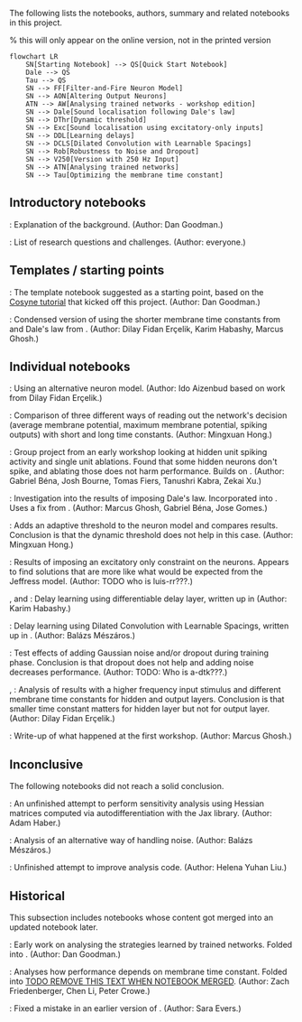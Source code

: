 The following lists the notebooks, authors, summary and related notebooks in this project.

% this will only appear on the online version, not in the printed version

```{mermaid}
flowchart LR
    SN[Starting Notebook] --> QS[Quick Start Notebook]
    Dale --> QS
    Tau --> QS
    SN --> FF[Filter-and-Fire Neuron Model]
    SN --> AON[Altering Output Neurons]
    ATN --> AW[Analysing trained networks - workshop edition]
    SN --> Dale[Sound localisation following Dale's law]
    SN --> DThr[Dynamic threshold]
    SN --> Exc[Sound localisation using excitatory-only inputs]
    SN --> DDL[Learning delays]
    SN --> DCLS[Dilated Convolution with Learnable Spacings]
    SN --> Rob[Robustness to Noise and Dropout]
    SN --> V250[Version with 250 Hz Input]
    SN --> ATN[Analysing trained networks]
    SN --> Tau[Optimizing the membrane time constant]
```

## Introductory notebooks

[](../research/1-Background.md)
    : Explanation of the background. (Author: Dan Goodman.)

[](../research/2-Questions.md)
    : List of research questions and challenges. (Author: everyone.)

## Templates / starting points

[](../research/3-Starting-Notebook.ipynb)
    : The template notebook suggested as a starting point, based on the [Cosyne tutorial](https://neural-reckoning.github.io/cosyne-tutorial-2022/) that kicked off this project. (Author: Dan Goodman.)

[](../research/4-Quick_Start.ipynb)
    : Condensed version of [](../research/3-Starting-Notebook.ipynb) using the shorter membrane time constants from [](../research/Optimizing-Membrane-Time-Constant.ipynb) and Dale's law from [](../research/Dales_law.ipynb). (Author: Dilay Fidan Erçelik, Karim Habashy, Marcus Ghosh.)  

## Individual notebooks

[](../research/Alt-Filter-and-Fire_Neuron_Model_SNN.ipynb)
    : Using an alternative neuron model. (Author: Ido Aizenbud based on work from Dilay Fidan Erçelik.)

[](../research/Altering_output_neurons.ipynb)
    : Comparison of three different ways of reading out the network's decision (average membrane potential, maximum membrane potential, spiking outputs) with short and long time constants. (Author: Mingxuan Hong.)

[](../research/Analysing-Trained-Networks-Part2.ipynb)
    : Group project from an early workshop looking at hidden unit spiking activity and single unit ablations. Found that some hidden neurons don't spike, and ablating those does not harm performance. Builds on [](../research/Analysing-Trained-Networks.ipynb). (Author: Gabriel Béna, Josh Bourne, Tomas Fiers, Tanushri Kabra, Zekai Xu.)

[](../research/Dales_law.ipynb)
    : Investigation into the results of imposing Dale's law. Incorporated into [](../research/4-Quick_Start.ipynb). Uses a fix from [](../research/IE-neuron-distribution.ipynb). (Author: Marcus Ghosh, Gabriel Béna, Jose Gomes.)

[](../research/Dynamic_threshold.ipynb)
    : Adds an adaptive threshold to the neuron model and compares results. Conclusion is that the dynamic threshold does not help in this case. (Author: Mingxuan Hong.)

[](../research/Excitatory-only-localisation.ipynb)
    : Results of imposing an excitatory only constraint on the neurons. Appears to find solutions that are more like what would be expected from the Jeffress model. (Author: TODO who is luis-rr???.)

[](../research/Learning_delays.ipynb), [](../research/Learning_delays_major_edit2.ipynb) and [](../research/Solving_problem_with_delay_learning.ipynb)
    : Delay learning using differentiable delay layer, written up in [](#learning-delays) (Author: Karim Habashy.)

[](../research/Quick_Start_Delay_DCLS.ipynb)
    : Delay learning using Dilated Convolution with Learnable Spacings, written up in [](#learning-delays). (Author: Balázs Mészáros.)

[](../research/Noise_robustness.ipynb)
    : Test effects of adding Gaussian noise and/or dropout during training phase. Conclusion is that dropout does not help and adding noise decreases performance. (Author: TODO: Who is a-dtk???.)

[](../research/Quick_Start_250HzClassification.ipynb), [](../research/Quick_Start_250HzClassification_CleanVersion.ipynb)
    : Analysis of results with a higher frequency input stimulus and different membrane time constants for hidden and output layers. Conclusion is that smaller time constant matters for hidden layer but not for output layer. (Author: Dilay Fidan Erçelik.)

[](../research/Workshop_1_Write_Up.md)
    : Write-up of what happened at the first workshop. (Author: Marcus Ghosh.)

## Inconclusive

The following notebooks did not reach a solid conclusion.

[](../research/Compute-hessians-jax-version.ipynb)
    : An unfinished attempt to perform sensitivity analysis using Hessian matrices computed via autodifferentiation with the Jax library. (Author: Adam Haber.)

[](../research/Quick_Start_random.ipynb)
    : Analysis of an alternative way of handling noise. (Author: Balázs Mészáros.)

[](../research/SNN_sound_W1W2_threshold_plot.ipynb)
    : Unfinished attempt to improve analysis code. (Author: Helena Yuhan Liu.)

## Historical

This subsection includes notebooks whose content got merged into an updated notebook later.

[](../research/Analysing-Trained-Networks.ipynb)
    : Early work on analysing the strategies learned by trained networks. Folded into [](../research/Analysing-Trained-Networks-Part2.ipynb). (Author: Dan Goodman.)

[](../research/Optimizing-Membrane-Time-Constant.ipynb)
    : Analyses how performance depends on membrane time constant. Folded into [TODO REMOVE THIS TEXT WHEN NOTEBOOK MERGED](../research/time-constant-solutions.ipynb). (Author: Zach Friedenberger, Chen Li, Peter Crowe.)

[](../research/IE-neuron-distribution.ipynb)
    : Fixed a mistake in an earlier version of [](../research/Dales_law.ipynb). (Author: Sara Evers.)
